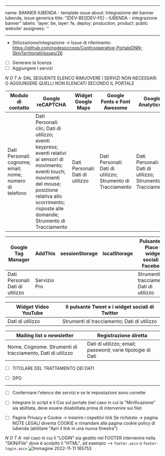 
---
name: BANNER IUBENDA - template issue
about: Integrazione del banner Iubenda, issue generica
title: "[DEV-BE][DEV-FE] - IUBENDA - integrazione banner"
labels: 'layer: be, layer: fe, deploy: production, product: public website'
assignees: ''

---

- Stilizzazione/integrazione -> Issue di riferimento:
   https://github.com/nodesoccoop/Confcooperative-PortaleDNN-SkinTerritoriali/issues/26


- [ ] Generare la licenza
- [ ] Aggiungere i servizi

_N O T A:_ 
DAL SEGUENTE ELENCO RIMUOVERE I SERVIZI NON NECESSARI O AGGIUNGERE QUELLI NON ELENCATI SECONDO IL PORTALE

| Modulo di contatto | Google reCAPTCHA | Widget Google Maps | Google Fonts e Font Awesome | Google Analytics 4 |
| ------------- | ------------- | ------------- | ------------- | ------------- |
| Dati Personali: cognome; email; nome; numero di telefono  | Dati Personali: clic; Dati di utilizzo; eventi keypress; eventi relativi ai sensori di movimento; eventi touch; movimenti del mouse; posizione relativa allo scorrimento; risposte alle domande; Strumento di Tracciamento  | Dati Personali: Dati di utilizzo  | Dati Personali: Dati di utilizzo; Strumento di Tracciamento  |  Dati Personali: Dati di utilizzo; Strumento di Tracciamento | 

| Google Tag Manager | AddThis | sessionStorage |  localStorage |  Pulsante Mi Piace e widget sociali di Facebook|
| ------------------ |-----------| ------------------| ------------- | -------------- |
| Dati Personali: Dati di utilizzo | Servizio Pro |      |      |  Strumenti di tracciamento; Dati di utilizzo |

| Widget Video YouTube | Il pulsante Tweet e i widget sociali di Twitter | 
| ------------------ | -------------| 
| Dati di utilizzo | Strumenti di tracciamento; Dati di utilizzo | 

|  Mailing list o newsletter| Registrazione diretta |
| -------------------------- | ----------------------------------------- |
| Nome, Cognome. Strumenti di tracciamento, Dati di utilizzo |  Dati di utilizzo; email; password; varie tipologie di Dati |

- [ ] TITOLARE DEL TRATTAMENTO DEI DATI 
- [ ] DPO
 

--------------------------------------------------------

- [ ] Confermare l'elenco dei servizi e se le impostazioni sono corrette 

- [ ] Integrare lo script e il Css sul portale 
  (nel caso in cui la "Minificazione" sia abilitata, deve essere disabilitata prima di intervenire sui file)

- [ ] Pagine Privacy e Cookie -> inserire i rispettivi link
  Se richiesto  -> pagina NOTE LEGALI diventa COOKIE e rimandare alla pagina cookie policy di Iubenda (abilitare "Apri il link in una nuova finestra")

_N O T A:_ 
nel caso in cui il "LOGIN" sia gestito nel FOOTER intervenire nella "SKIN/File" dove è scolpito il "HTML", ad esempio --> `footer.ascx` o `footer-login.ascx`
![Immagine 2022-11-11 185753](https://user-images.githubusercontent.com/97436469/201400772-d94ec8ba-8170-4390-9f87-f8d7283eea97.jpg)


  
